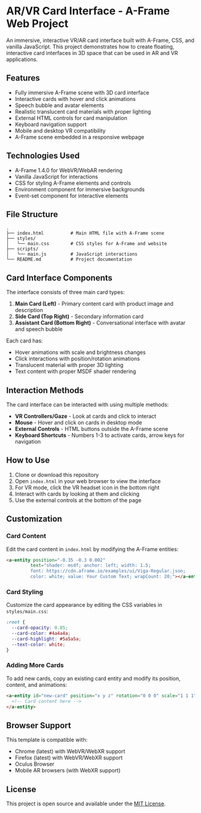 # AR/VR Card Interface - A-Frame Web Project

An immersive, interactive VR/AR card interface built with A-Frame, CSS, and vanilla JavaScript. This project demonstrates how to create floating, interactive card interfaces in 3D space that can be used in AR and VR applications.

## Features

- Fully immersive A-Frame scene with 3D card interface
- Interactive cards with hover and click animations
- Speech bubble and avatar elements
- Realistic translucent card materials with proper lighting
- External HTML controls for card manipulation
- Keyboard navigation support
- Mobile and desktop VR compatibility
- A-Frame scene embedded in a responsive webpage

## Technologies Used

- A-Frame 1.4.0 for WebVR/WebAR rendering
- Vanilla JavaScript for interactions
- CSS for styling A-Frame elements and controls
- Environment component for immersive backgrounds
- Event-set component for interactive elements

## File Structure

```
.
├── index.html          # Main HTML file with A-Frame scene
├── styles/
│   └── main.css        # CSS styles for A-Frame and website
├── scripts/
│   └── main.js         # JavaScript interactions
└── README.md           # Project documentation
```

## Card Interface Components

The interface consists of three main card types:

1. **Main Card (Left)** - Primary content card with product image and description
2. **Side Card (Top Right)** - Secondary information card
3. **Assistant Card (Bottom Right)** - Conversational interface with avatar and speech bubble

Each card has:
- Hover animations with scale and brightness changes
- Click interactions with position/rotation animations
- Translucent material with proper 3D lighting
- Text content with proper MSDF shader rendering

## Interaction Methods

The card interface can be interacted with using multiple methods:

- **VR Controllers/Gaze** - Look at cards and click to interact
- **Mouse** - Hover and click on cards in desktop mode
- **External Controls** - HTML buttons outside the A-Frame scene
- **Keyboard Shortcuts** - Numbers 1-3 to activate cards, arrow keys for navigation

## How to Use

1. Clone or download this repository
2. Open `index.html` in your web browser to view the interface
3. For VR mode, click the VR headset icon in the bottom right
4. Interact with cards by looking at them and clicking
5. Use the external controls at the bottom of the page

## Customization

### Card Content

Edit the card content in `index.html` by modifying the A-Frame entities:

```html
<a-entity position="-0.35 -0.3 0.002"
         text="shader: msdf; anchor: left; width: 1.5; 
         font: https://cdn.aframe.io/examples/ui/Viga-Regular.json; 
         color: white; value: Your Custom Text; wrapCount: 20;"></a-entity>
```

### Card Styling

Customize the card appearance by editing the CSS variables in `styles/main.css`:

```css
:root {
  --card-opacity: 0.85;
  --card-color: #4a4a4a;
  --card-highlight: #5a5a5a;
  --text-color: white;
}
```

### Adding More Cards

To add new cards, copy an existing card entity and modify its position, content, and animations:

```html
<a-entity id="new-card" position="x y z" rotation="0 0 0" scale="1 1 1" class="clickable">
  <!-- Card content here -->
</a-entity>
```

## Browser Support

This template is compatible with:
- Chrome (latest) with WebVR/WebXR support
- Firefox (latest) with WebVR/WebXR support
- Oculus Browser
- Mobile AR browsers (with WebXR support)

## License

This project is open source and available under the [MIT License](LICENSE). 